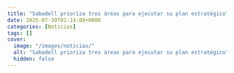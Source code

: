 ```yaml
---
title: "Sabadell prioriza tres áreas para ejecutar su plan estratégico"
date: 2025-07-30T01:14:08+0000
categories: [Noticias]
tags: []
cover:
  image: "/images/noticias/"
  alt: "Sabadell prioriza tres áreas para ejecutar su plan estratégico"
  hidden: false
---
```



